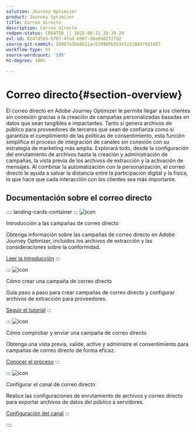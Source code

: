 ```yaml
---
solution: Journey Optimizer
product: Journey Optimizer
title: Correo directo
description: Correo directo
redpen-status: CREATED_||_2025-08-11_20-39-20
exl-id: 024fd5b5-5707-47ad-b90f-26e0d62f2fd2
source-git-commit: 2b907a3be8b11ac6308d0b563e122c88478d1d37
workflow-type: ht
source-wordcount: '195'
ht-degree: 100%

---
```


# Correo directo{#section-overview}

El correo directo en Adobe Journey Optimizer le permite llegar a los clientes sin conexión gracias a la creación de campañas personalizadas basadas en datos que sean tangibles e impactantes. Tanto si genera archivos de público para proveedores de terceros que sean de confianza como si garantiza el cumplimiento de las políticas de consentimiento, esta función simplifica el proceso de integración de canales sin conexión con su estrategia de marketing más amplia. Explorará todo, desde la configuración del enrutamiento de archivos hasta la creación y administración de campañas, la vista previa de los archivos de extracción y la activación de mensajes. Al combinar la automatización con la personalización, el correo directo le ayuda a salvar la distancia entre la participación digital y la física, lo que hace que cada interacción con los clientes sea más importante.

## Documentación sobre el correo directo

:::: landing-cards-container
:::
![icon](https://cdn.experienceleague.adobe.com/icons/book.svg)

Introducción a las campañas de correo directo

Obtenga información sobre las campañas de correo directo en Adobe Journey Optimizer, incluidos los archivos de extracción y las consideraciones sobre la conformidad.

[Leer la introducción](../using/direct-mail/get-started-direct-mail.md)
:::

:::
![icon](https://cdn.experienceleague.adobe.com/icons/circle-play.svg)

Cómo crear una campaña de correo directo

Guía paso a paso para crear campañas de correo directo y configurar archivos de extracción para proveedores.

[Seguir el tutorial](../using/direct-mail/create-direct-mail.md)
:::

:::
![icon](https://cdn.experienceleague.adobe.com/icons/list-check.svg)

Cómo comprobar y enviar una campaña de correo directo

Obtenga una vista previa, valide, active y administre el consentimiento para campañas de correo directo de forma eficaz.

[Conocer el proceso](../using/direct-mail/test-send-direct-mail.md)
:::

:::
![icon](https://cdn.experienceleague.adobe.com/icons/gear.svg)

Configurar el canal de correo directo

Realice las configuraciones de enrutamiento de archivos y correo directo para exportar archivos de datos del público a servidores.

[Configuración del canal](../using/direct-mail/direct-mail-configuration.md)
:::

::::

